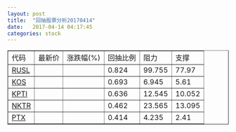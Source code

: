 ```yaml
---
layout: post
title:  "回抽股票分析20170414"
date:   2017-04-14 04:17:45
categories: stock
---
```

<script type="text/javascript">
var stockList = []
stockList.push('gb_rusl');
stockList.push('gb_kos');
stockList.push('gb_kpti');
stockList.push('gb_nktr');
stockList.push('gb_ptx');
</script>
<table border="1">
 <tr>
 <td>代码</td>
 <td>最新价</td>
 <td>涨跌幅(%)</td>
 <td>回抽比例</td>
 <td>阻力</td>
 <td>支撑</td>
</tr>
  <tr id="rusl">
  <td><a href="http://stock.finance.sina.com.cn/usstock/quotes/RUSL.html" target="_blank">RUSL</a></td><td></td><td></td><td>0.824</td><td>99.755</td><td>77.97</td></tr>
  <tr id="kos">
  <td><a href="http://stock.finance.sina.com.cn/usstock/quotes/KOS.html" target="_blank">KOS</a></td><td></td><td></td><td>0.693</td><td>6.945</td><td>5.61</td></tr>
  <tr id="kpti">
  <td><a href="http://stock.finance.sina.com.cn/usstock/quotes/KPTI.html" target="_blank">KPTI</a></td><td></td><td></td><td>0.636</td><td>12.545</td><td>10.052</td></tr>
  <tr id="nktr">
  <td><a href="http://stock.finance.sina.com.cn/usstock/quotes/NKTR.html" target="_blank">NKTR</a></td><td></td><td></td><td>0.462</td><td>23.565</td><td>13.095</td></tr>
  <tr id="ptx">
  <td><a href="http://stock.finance.sina.com.cn/usstock/quotes/PTX.html" target="_blank">PTX</a></td><td></td><td></td><td>0.414</td><td>4.235</td><td>2.41</td></tr>
</table>
